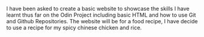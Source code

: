 I have been asked to create a basic website to showcase the skills I have learnt thus far on the Odin Project including basic HTML and how to use Git and Github Repositories. The website will be for a food recipe, I have decide to use a recipe for my spicy chinese chicken and rice.